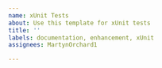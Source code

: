 ```yaml
---
name: xUnit Tests
about: Use this template for xUnit tests
title: ''
labels: documentation, enhancement, xUnit
assignees: MartynOrchard1

---
```




